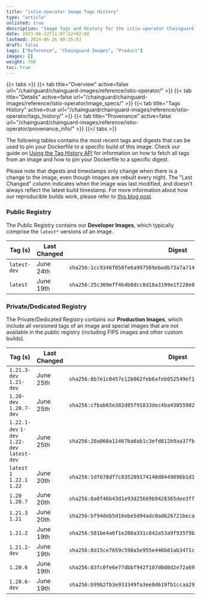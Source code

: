 ```yaml
---
title: "istio-operator Image Tags History"
type: "article"
unlisted: true
description: "Image Tags and History for the istio-operator Chainguard Image"
date: 2023-06-22T11:07:52+02:00
lastmod: 2024-06-26 00:35:03
draft: false
tags: ["Reference", "Chainguard Images", "Product"]
images: []
weight: 700
toc: true
---
```


{{< tabs >}}
{{< tab title="Overview" active=false url="/chainguard/chainguard-images/reference/istio-operator/" >}}
{{< tab title="Details" active=false url="/chainguard/chainguard-images/reference/istio-operator/image_specs/" >}}
{{< tab title="Tags History" active=true url="/chainguard/chainguard-images/reference/istio-operator/tags_history/" >}}
{{< tab title="Provenance" active=false url="/chainguard/chainguard-images/reference/istio-operator/provenance_info/" >}}
{{</ tabs >}}

The following tables contains the most recent tags and digests that can be used to pin your Dockerfile to a specific build of this image. Check our guide on [Using the Tag History API](/chainguard/chainguard-images/using-the-tag-history-api/) for information on how to fetch all tags from an image and how to pin your Dockerfile to a specific digest.

Please note that digests and timestamps only change when there is a change to the image, even though images are rebuilt every night. The "Last Changed" column indicates when the image was last modified, and doesn't always reflect the latest build timestamp. For more information about how our reproducible builds work, please refer to [this blog post](https://www.chainguard.dev/unchained/reproducing-chainguards-reproducible-image-builds).

### Public Registry
The Public Registry contains our **Developer Images**, which typically comprise the `latest*` versions of an image.

| Tag (s)       | Last Changed | Digest                                                                    |
|---------------|--------------|---------------------------------------------------------------------------|
|  `latest-dev` | June 24th    | `sha256:1cc9346f058fe6a997569ebadb73a7a71447fcd134f8b12e5d0dcc1008e20cb8` |
|  `latest`     | June 19th    | `sha256:25c369eff4b4b8dcc8d18a3199e1f228e0d6214514e7574386f3130c9552194e` |


### Private/Dedicated Registry
The Private/Dedicated Registry contains our **Production Images**, which include all versioned tags of an image and special images that are not available in the public registry (including FIPS images and other custom builds).

| Tag (s)                                       | Last Changed | Digest                                                                    |
|-----------------------------------------------|--------------|---------------------------------------------------------------------------|
|  `1.21.3-dev` `1.21-dev`                      | June 25th    | `sha256:8b7e1c0457e12b062feb6afeb052549ef1a7bbba3b78a80b03b405b36c44d7cb` |
|  `1.20-dev` `1.20.7-dev`                      | June 25th    | `sha256:cfbab65e382d85f91833dec4ba43055902e7cf0b8b0a27ff117ece2d6a864a38` |
|  `1.22.1-dev` `1-dev` `1.22-dev` `latest-dev` | June 25th    | `sha256:20a060a11467ba0ab1c3efd812b9aa37fb87d7d763441655c1d26b2feb522e90` |
|  `latest` `1` `1.22.1` `1.22`                 | June 20th    | `sha256:1df678df7c835209174148d8449096b1d1038724703af2c1be4f421fb359a02b` |
|  `1.20` `1.20.7`                              | June 20th    | `sha256:8a0f46b43d1e93d25669b9428365dee3ff4736738b4582932e260a00402f180a` |
|  `1.21.3` `1.21`                              | June 20th    | `sha256:bf94deb5d16ebe5d94adc0ad626721becafc494ba474b07450b1cfbaa8260fd3` |
|  `1.21.2`                                     | June 19th    | `sha256:581be4a6f1e200a331c842a53a9f935f9b1f0af4cbecf7951ebc9931c37be77e` |
|  `1.21.2-dev`                                 | June 19th    | `sha256:8d15ce7659c590a5e955e446b01ab3471c467393432c5c39dbf70fd19ac7d625` |
|  `1.20.6`                                     | June 19th    | `sha256:83fc0fe6e77dbbf942f107d0d0d2e72a695e1c5a37b9847801fe04d1feacc07a` |
|  `1.20.6-dev`                                 | June 19th    | `sha256:b99b2fb3e933349fa3ee8d619fb1ccaa29d8903cac804d038a2799c5f068f5f0` |

